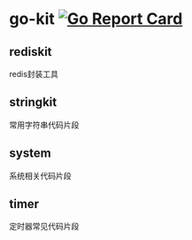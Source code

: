 # go-kit [![Go Report Card](https://goreportcard.com/badge/github.com/popstk/go-kit)](https://goreportcard.com/report/github.com/popstk/go-kit)

## rediskit
redis封装工具

## stringkit
常用字符串代码片段

## system
系统相关代码片段

## timer
定时器常见代码片段



